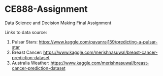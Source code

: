 # CE888-Assignment
Data Science and Decision Making Final Assignment

Links to data source:
1. Pulsar Stars: https://www.kaggle.com/pavanraj159/predicting-a-pulsar-star
2. Breast Cancer: https://www.kaggle.com/merishnasuwal/breast-cancer-prediction-dataset
3. Australia Weather: https://www.kaggle.com/merishnasuwal/breast-cancer-prediction-dataset
